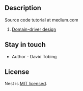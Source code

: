 
## Description

Source code tutorial at medium.com

 1. [Domain-driver design](https://github.com/fvdavid/medium/tree/ddd)


## Stay in touch

- Author - David Tobing

## License

  Nest is [MIT licensed](LICENSE).
